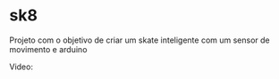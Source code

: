 # sk8
Projeto com o objetivo de criar um skate inteligente com um sensor de movimento e arduino

Video:
